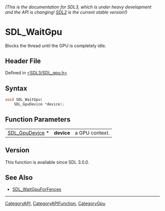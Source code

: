 ###### (This is the documentation for SDL3, which is under heavy development and the API is changing! [SDL2](https://wiki.libsdl.org/SDL2/) is the current stable version!)
# SDL_WaitGpu

Blocks the thread until the GPU is completely idle.

## Header File

Defined in [<SDL3/SDL_gpu.h>](https://github.com/libsdl-org/SDL/blob/main/include/SDL3/SDL_gpu.h)

## Syntax

```c
void SDL_WaitGpu(
    SDL_GpuDevice *device);
```

## Function Parameters

|                                  |            |                |
| -------------------------------- | ---------- | -------------- |
| [SDL_GpuDevice](SDL_GpuDevice) * | **device** | a GPU context. |

## Version

This function is available since SDL 3.0.0.

## See Also

- [SDL_WaitGpuForFences](SDL_WaitGpuForFences)

----
[CategoryAPI](CategoryAPI), [CategoryAPIFunction](CategoryAPIFunction), [CategoryGpu](CategoryGpu)

